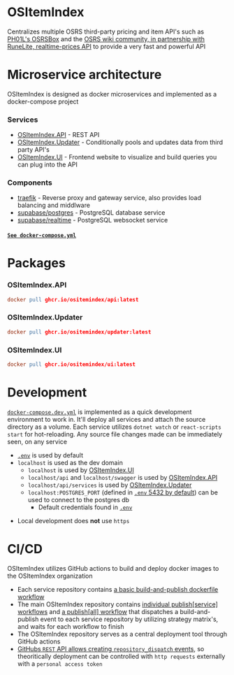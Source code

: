 # OSItemIndex

Centralizes multiple OSRS third-party pricing and item API's such as [PH01L&#39;s OSRSBox](https://github.com/osrsbox) and the [OSRS wiki community, in partnership with RuneLite, realtime-prices API](https://oldschool.runescape.wiki/w/RuneScape:Real-time_Prices) to provide a very fast and powerful API

# Microservice architecture

OSItemIndex is designed as docker microservices and implemented as a docker-compose project

### Services

- [OSItemIndex.API](https://github.com/OSItemIndex/OSItemIndex.API) - REST API
- [OSItemIndex.Updater](https://github.com/OSItemIndex/OSItemIndex.Updater) - Conditionally pools and updates data from third party API's
- [OSItemIndex.UI](https://github.com/OSItemIndex/OSItemIndex.UI) - Frontend website to visualize and build queries you can plug into the API

### Components

- [traefik](https://hub.docker.com/_/traefik) - Reverse proxy and gateway service, also provides load balancing and middlware
- [supabase/postgres](https://hub.docker.com/r/supabase/postgres) - PostgreSQL database service
- [supabase/realtime](https://hub.docker.com/r/supabase/realtime) - PostgreSQL websocket service

#### [`See docker-compose.yml`](https://github.com/OSItemIndex/OSItemIndex/blob/main/docker-compose.yml)

# Packages

### OSItemIndex.API

```lex
docker pull ghcr.io/ositemindex/api:latest
```

### OSItemIndex.Updater

```lex
docker pull ghcr.io/ositemindex/updater:latest
```

### OSItemIndex.UI

```lex
docker pull ghcr.io/ositemindex/ui:latest
```

# Development

[`docker-compose.dev.yml`](docker-compose.dev.yml) is implemented as a quick development environment to work in. It'll deploy all services and attach the source directory as a volume. Each service utilizes `dotnet watch` or `react-scripts start` for hot-reloading. Any source file changes made can be immediately seen, on any service

- [`.env`](.env) is used by default
- `localhost` is used as the dev domain
  - `localhost` is used by [OSItemIndex.UI](https://github.com/OSItemIndex/OSItemIndex.UI)
  - `localhost/api` and `localhost/swagger` is used by [OSItemIndex.API](https://github.com/OSItemIndex/OSItemIndex.API)
  - `localhost/api/services` is used by [OSItemIndex.Updater](https://github.com/OSItemIndex/OSItemIndex.Updater)
  - `localhost:POSTGRES_PORT` (defined in [`.env` 5432 by default](.env)) can be used to connect to the postgres db
    - Default credentials found in [`.env`](.env)

* Local development does **not** use `https`

# CI/CD

OSItemIndex utilizes GitHub actions to build and deploy docker images to the OSItemIndex organization

- Each service repository contains [a basic build-and-publish dockerfile workflow](https://github.com/OSItemIndex/OSItemIndex.API/blob/master/.github/workflows/build-publish-dockerfile.yml)
- The main OSItemIndex repository contains [individual publish[service] workflows](.github/workflows) and [a publish[all] workflow](.github/workflows/publish-all.yml) that dispatches a build-and-publish event to each service repository by utilizing strategy matrix's, and waits for each workflow to finish
- The OSItemIndex repository serves as a central deployment tool through GitHub actions
- [GitHubs `REST` API allows creating `repository_dispatch` events](https://docs.github.com/en/rest/reference/repos#create-a-repository-dispatch-event), so theoritically deployment can be controlled with `http requests` externally with a `personal access token`

